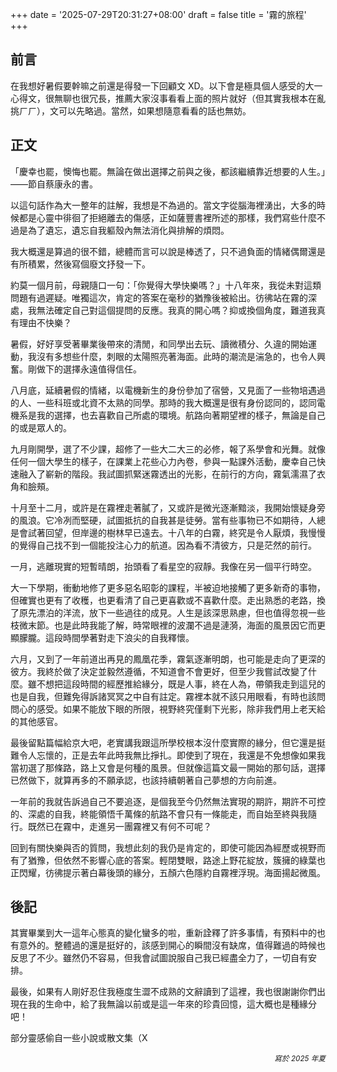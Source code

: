 +++
date = '2025-07-29T20:31:27+08:00'
draft = false
title = '霧的旅程'
+++

## 前言

在我想好暑假要幹嘛之前還是得發一下回顧文 XD。以下會是極具個人感受的大一心得文，很無聊也很冗長，推薦大家沒事看看上面的照片就好（但其實我根本在亂挑ㄏㄏ），文可以先略過。當然，如果想隨意看看的話也無妨。

## 正文

「慶幸也罷，懊悔也罷。無論在做出選擇之前與之後，都該繼續靠近想要的人生。」——節自蔡康永的書。

以這句話作為大一整年的註解，我想是不為過的。當文字從腦海裡湧出，大多的時候都是心靈中徘徊了拒絕離去的傷感，正如薩豐書裡所述的那樣，我們寫些什麼不過是為了遺忘，遺忘自我軀殼內無法消化與排解的煩悶。

我大概還是算過的很不錯，總體而言可以說是棒透了，只不過負面的情緒偶爾還是有所積累，然後寫個廢文抒發一下。

約莫一個月前，母親隨口一句：「你覺得大學快樂嗎？」十八年來，我從未對這類問題有過遲疑。唯獨這次，肯定的答案在毫秒的猶豫後被給出。彷彿站在霧的深處，我無法確定自己對這個提問的反應。我真的開心嗎？抑或換個角度，難道我真有理由不快樂？

暑假，好好享受著畢業後帶來的清閒，和同學出去玩、讀微積分、久違的開始運動，我沒有多想些什麼，刺眼的太陽照亮著海面。此時的潮流是湍急的，也令人興奮。剛做下的選擇永遠值得信任。

八月底，延續暑假的情緒，以電機新生的身份參加了宿營，又見面了一些物培遇過的人、一些科班或北資不太熟的同學。那時的我大概還是很有身份認同的，認同電機系是我的選擇，也去喜歡自己所處的環境。航路向著期望裡的樣子，無論是自己的或是眾人的。

九月剛開學，選了不少課，超修了一些大二大三的必修，報了系學會和光舞。就像任何一個大學生的樣子，在課業上花些心力內卷，參與一點課外活動，慶幸自己快速融入了嶄新的階段。我試圖抓緊迷霧透出的光影，在前行的方向，霧氣濡濕了衣角和臉頰。

十月至十二月，或許是在霧裡走著膩了，又或許是微光逐漸黯淡，我開始懷疑身旁的風浪。它冷冽而堅硬，試圖抵抗的自我甚是徒勞。當有些事物已不如期待，人總是會試著回望，但岸邊的樹林早已遠去。十八年的白霧，終究是令人厭煩，我慢慢的覺得自己找不到一個能投注心力的航道。因為看不清彼方，只是茫然的前行。

一月，逃離現實的短暫晴朗，抬頭看了看星空的寂靜。我像在另一個平行時空。

大一下學期，衝動地修了更多惡名昭彰的課程，半被迫地接觸了更多新奇的事物，但確實也更有了收穫，也更看清了自己更喜歡或不喜歡什麼。走出熟悉的老路，換了原先漂泊的洋流，放下一些過往的成見。人生是該深思熟慮，但也值得忽視一些枝微末節。也是此時我能了解，時常眼裡的波瀾不過是漣漪，海面的風景因它而更顯朦朧。這段時間學著對走下浪尖的自我釋懷。

六月，又到了一年前道出再見的鳳凰花季，霧氣逐漸明朗，也可能是走向了更深的彼方。我終於做了決定並毅然遵循，不知道會不會更好，但至少我嘗試改變了什麼。雖不想把這段時間的經歷推給緣分，既是人事，終在人為，帶領我走到這兒的也是自我，但難免得訴諸冥冥之中自有註定。霧裡本就不該只用眼看，有時也該問問心的感受。如果不能放下眼的所限，視野終究僅剩下光影，除非我們用上老天給的其他感官。

最後留點篇幅給京大吧，老實講我跟這所學校根本沒什麼實際的緣分，但它還是挺難令人忘懷的，正是去年此時我無比掙扎。即使到了現在，我還是不免想像如果我當初選了那條路，路上又會是何種的風景。但就像這篇文最一開始的那句話，選擇已然做下，就算再多的不願承認，也該持續朝著自己夢想的方向前進。

一年前的我就告訴過自己不要追逐，是個我至今仍然無法實現的期許，期許不可控的、深處的自我，終能領悟千萬條的航路不會只有一條能走，而自始至終與我隨行。既然已在霧中，走進另一團霧裡又有何不可呢？

回到有關快樂與否的質問，我想此刻的我仍是肯定的，即使可能因為經歷或視野而有了猶豫，但依然不影響心底的答案。輕閉雙眼，路途上野花綻放，簇擁的綠葉也正閃耀，彷彿提示著白幕後頭的緣分，五顏六色隱約自霧裡浮現。海面揚起微風。

## 後記

其實畢業到大一這年心態真的變化蠻多的啦，重新詮釋了許多事情，有預料中的也有意外的。整體過的還是挺好的，該感到開心的瞬間沒有缺席，值得難過的時候也反思了不少。雖然仍不容易，但我會試圖說服自己我已經盡全力了，一切自有安排。

最後，如果有人剛好忍住我極度生澀不成熟的文辭讀到了這裡，我也很謝謝你們出現在我的生命中，給了我無論以前或是這一年來的珍貴回憶，這大概也是種緣分吧！

部分靈感偷自一些小說或散文集（X

<p align="right"><small><em>寫於 2025 年夏</em></small></p>
